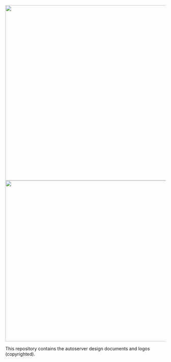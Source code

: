 <img src="https://raw.githubusercontent.com/autoserver-org/design/master/autoserver/autoserver.png" width="550"/>

<img src="https://raw.githubusercontent.com/autoserver-org/design/master/autolinter/autolinter.png" width="505"/>

This repository contains the autoserver design documents and logos (copyrighted).
